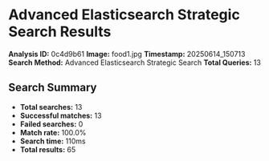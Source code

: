 # Advanced Elasticsearch Strategic Search Results

**Analysis ID:** 0c4d9b61
**Image:** food1.jpg
**Timestamp:** 20250614_150713
**Search Method:** Advanced Elasticsearch Strategic Search
**Total Queries:** 13

## Search Summary

- **Total searches:** 13
- **Successful matches:** 13
- **Failed searches:** 0
- **Match rate:** 100.0%
- **Search time:** 110ms
- **Total results:** 65

